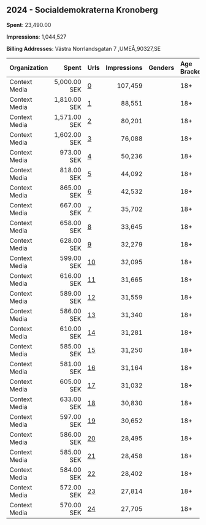 ## 2024 - Socialdemokraterna Kronoberg 
**Spent**: 23,490.00

**Impressions**: 1,044,527

**Billing Addresses**: Västra Norrlandsgatan 7 ,UMEÅ,90327,SE

|Organization|Spent|Urls|Impressions|Genders|Age Brackets|Country Codes|
|:---|---:|:---|---:|:---|:---|:---|
|Context Media|5,000.00 SEK|[0](https://www.snap.com/political-ads/asset/e994ebcc19d7ad9becb6d6a92cb02c54e51ae273382813b9985dcaeaab2e3d58?mediaType=jpg)|107,459||18+|sweden|
|Context Media|1,810.00 SEK|[1](https://www.snap.com/political-ads/asset/babe9a7d588b4faabccc9a07375c7e9141c865e68d78a8a9bb22283d0ec4aa4b?mediaType=mp4)|88,551||18+|sweden|
|Context Media|1,571.00 SEK|[2](https://www.snap.com/political-ads/asset/babe9a7d588b4faabccc9a07375c7e9141c865e68d78a8a9bb22283d0ec4aa4b?mediaType=mp4)|80,201||18+|sweden|
|Context Media|1,602.00 SEK|[3](https://www.snap.com/political-ads/asset/babe9a7d588b4faabccc9a07375c7e9141c865e68d78a8a9bb22283d0ec4aa4b?mediaType=mp4)|76,088||18+|sweden|
|Context Media|973.00 SEK|[4](https://www.snap.com/political-ads/asset/d72a13c9519b50d9107052315dd5f9e34e496647526c57a9529bc6fba6f7501d?mediaType=mp4)|50,236||18+|sweden|
|Context Media|818.00 SEK|[5](https://www.snap.com/political-ads/asset/d72a13c9519b50d9107052315dd5f9e34e496647526c57a9529bc6fba6f7501d?mediaType=mp4)|44,092||18+|sweden|
|Context Media|865.00 SEK|[6](https://www.snap.com/political-ads/asset/d72a13c9519b50d9107052315dd5f9e34e496647526c57a9529bc6fba6f7501d?mediaType=mp4)|42,532||18+|sweden|
|Context Media|667.00 SEK|[7](https://www.snap.com/political-ads/asset/1cb5fdaa14361fce88bcec399ea1f548c10632b844057ac48c540b6f6189b0e4?mediaType=jpg)|35,702||18+|sweden|
|Context Media|658.00 SEK|[8](https://www.snap.com/political-ads/asset/4f97f16061beba026f71fc0d3fa03029910e13260b5078e56655c096a7ba340d?mediaType=jpg)|33,645||18+|sweden|
|Context Media|628.00 SEK|[9](https://www.snap.com/political-ads/asset/786f33a881497d2ebbcbb0c967ec86f4c5f26e9a9314f860cb7df21a19c726e1?mediaType=jpg)|32,279||18+|sweden|
|Context Media|599.00 SEK|[10](https://www.snap.com/political-ads/asset/00633513928a3b5dfd3ea406ffc53f67f32e2f40f0ed01f4d9f8b025b6778347?mediaType=jpg)|32,095||18+|sweden|
|Context Media|616.00 SEK|[11](https://www.snap.com/political-ads/asset/c3727240ae08f0d4f6af5aae438232cf237f5149e9e386a0cb4033c5ab0219ec?mediaType=jpg)|31,665||18+|sweden|
|Context Media|589.00 SEK|[12](https://www.snap.com/political-ads/asset/c3727240ae08f0d4f6af5aae438232cf237f5149e9e386a0cb4033c5ab0219ec?mediaType=jpg)|31,559||18+|sweden|
|Context Media|586.00 SEK|[13](https://www.snap.com/political-ads/asset/786f33a881497d2ebbcbb0c967ec86f4c5f26e9a9314f860cb7df21a19c726e1?mediaType=jpg)|31,340||18+|sweden|
|Context Media|610.00 SEK|[14](https://www.snap.com/political-ads/asset/f7f2f3572a15d19061c1bf2b5e3594bfa93e209c819619e34e6b9ac16bd035ef?mediaType=jpg)|31,281||18+|sweden|
|Context Media|585.00 SEK|[15](https://www.snap.com/political-ads/asset/4f97f16061beba026f71fc0d3fa03029910e13260b5078e56655c096a7ba340d?mediaType=jpg)|31,250||18+|sweden|
|Context Media|581.00 SEK|[16](https://www.snap.com/political-ads/asset/f7f2f3572a15d19061c1bf2b5e3594bfa93e209c819619e34e6b9ac16bd035ef?mediaType=jpg)|31,164||18+|sweden|
|Context Media|605.00 SEK|[17](https://www.snap.com/political-ads/asset/00633513928a3b5dfd3ea406ffc53f67f32e2f40f0ed01f4d9f8b025b6778347?mediaType=jpg)|31,032||18+|sweden|
|Context Media|633.00 SEK|[18](https://www.snap.com/political-ads/asset/786f33a881497d2ebbcbb0c967ec86f4c5f26e9a9314f860cb7df21a19c726e1?mediaType=jpg)|30,830||18+|sweden|
|Context Media|597.00 SEK|[19](https://www.snap.com/political-ads/asset/1cb5fdaa14361fce88bcec399ea1f548c10632b844057ac48c540b6f6189b0e4?mediaType=jpg)|30,652||18+|sweden|
|Context Media|586.00 SEK|[20](https://www.snap.com/political-ads/asset/1cb5fdaa14361fce88bcec399ea1f548c10632b844057ac48c540b6f6189b0e4?mediaType=jpg)|28,495||18+|sweden|
|Context Media|585.00 SEK|[21](https://www.snap.com/political-ads/asset/00633513928a3b5dfd3ea406ffc53f67f32e2f40f0ed01f4d9f8b025b6778347?mediaType=jpg)|28,458||18+|sweden|
|Context Media|584.00 SEK|[22](https://www.snap.com/political-ads/asset/f7f2f3572a15d19061c1bf2b5e3594bfa93e209c819619e34e6b9ac16bd035ef?mediaType=jpg)|28,402||18+|sweden|
|Context Media|572.00 SEK|[23](https://www.snap.com/political-ads/asset/c3727240ae08f0d4f6af5aae438232cf237f5149e9e386a0cb4033c5ab0219ec?mediaType=jpg)|27,814||18+|sweden|
|Context Media|570.00 SEK|[24](https://www.snap.com/political-ads/asset/4f97f16061beba026f71fc0d3fa03029910e13260b5078e56655c096a7ba340d?mediaType=jpg)|27,705||18+|sweden|
